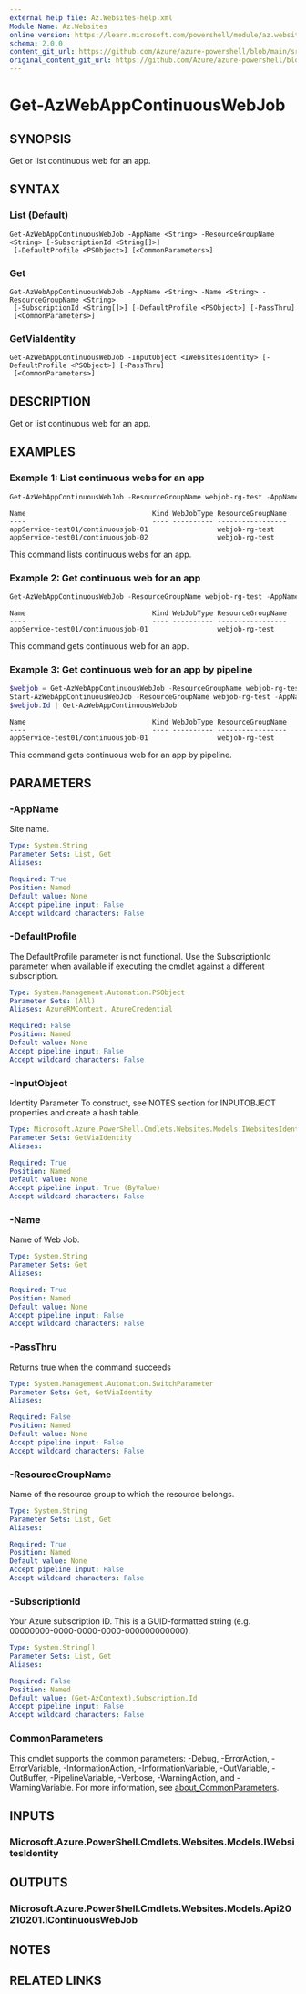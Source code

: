 ```yaml
---
external help file: Az.Websites-help.xml
Module Name: Az.Websites
online version: https://learn.microsoft.com/powershell/module/az.websites/get-azwebappcontinuouswebjob
schema: 2.0.0
content_git_url: https://github.com/Azure/azure-powershell/blob/main/src/Websites/Websites/help/Get-AzWebAppContinuousWebJob.md
original_content_git_url: https://github.com/Azure/azure-powershell/blob/main/src/Websites/Websites/help/Get-AzWebAppContinuousWebJob.md
---
```


# Get-AzWebAppContinuousWebJob

## SYNOPSIS
Get or list continuous web for an app.

## SYNTAX

### List (Default)
```
Get-AzWebAppContinuousWebJob -AppName <String> -ResourceGroupName <String> [-SubscriptionId <String[]>]
 [-DefaultProfile <PSObject>] [<CommonParameters>]
```

### Get
```
Get-AzWebAppContinuousWebJob -AppName <String> -Name <String> -ResourceGroupName <String>
 [-SubscriptionId <String[]>] [-DefaultProfile <PSObject>] [-PassThru]
 [<CommonParameters>]
```

### GetViaIdentity
```
Get-AzWebAppContinuousWebJob -InputObject <IWebsitesIdentity> [-DefaultProfile <PSObject>] [-PassThru]
 [<CommonParameters>]
```

## DESCRIPTION
Get or list continuous web for an app.

## EXAMPLES

### Example 1: List continuous webs for an app
```powershell
Get-AzWebAppContinuousWebJob -ResourceGroupName webjob-rg-test -AppName appService-test01
```

```output
Name                               Kind WebJobType ResourceGroupName
----                               ---- ---------- -----------------
appService-test01/continuousjob-01                 webjob-rg-test
appService-test01/continuousjob-02                 webjob-rg-test
```

This command lists continuous webs for an app.

### Example 2: Get continuous web for an app
```powershell
Get-AzWebAppContinuousWebJob -ResourceGroupName webjob-rg-test -AppName appService-test01 -Name continuousjob-01
```

```output
Name                               Kind WebJobType ResourceGroupName
----                               ---- ---------- -----------------
appService-test01/continuousjob-01                 webjob-rg-test
```

This command gets continuous web for an app.

### Example 3: Get continuous web for an app by pipeline
```powershell
$webjob = Get-AzWebAppContinuousWebJob -ResourceGroupName webjob-rg-test -AppName appService-test01 -Name continuousjob-01
Start-AzWebAppContinuousWebJob -ResourceGroupName webjob-rg-test -AppName appService-test01 -Name continuousjob-01 
$webjob.Id | Get-AzWebAppContinuousWebJob
```

```output
Name                               Kind WebJobType ResourceGroupName
----                               ---- ---------- -----------------
appService-test01/continuousjob-01                 webjob-rg-test
```

This command gets continuous web for an app by pipeline.

## PARAMETERS

### -AppName
Site name.

```yaml
Type: System.String
Parameter Sets: List, Get
Aliases:

Required: True
Position: Named
Default value: None
Accept pipeline input: False
Accept wildcard characters: False
```

### -DefaultProfile
The DefaultProfile parameter is not functional.
Use the SubscriptionId parameter when available if executing the cmdlet against a different subscription.

```yaml
Type: System.Management.Automation.PSObject
Parameter Sets: (All)
Aliases: AzureRMContext, AzureCredential

Required: False
Position: Named
Default value: None
Accept pipeline input: False
Accept wildcard characters: False
```

### -InputObject
Identity Parameter
To construct, see NOTES section for INPUTOBJECT properties and create a hash table.

```yaml
Type: Microsoft.Azure.PowerShell.Cmdlets.Websites.Models.IWebsitesIdentity
Parameter Sets: GetViaIdentity
Aliases:

Required: True
Position: Named
Default value: None
Accept pipeline input: True (ByValue)
Accept wildcard characters: False
```

### -Name
Name of Web Job.

```yaml
Type: System.String
Parameter Sets: Get
Aliases:

Required: True
Position: Named
Default value: None
Accept pipeline input: False
Accept wildcard characters: False
```

### -PassThru
Returns true when the command succeeds

```yaml
Type: System.Management.Automation.SwitchParameter
Parameter Sets: Get, GetViaIdentity
Aliases:

Required: False
Position: Named
Default value: None
Accept pipeline input: False
Accept wildcard characters: False
```

### -ResourceGroupName
Name of the resource group to which the resource belongs.

```yaml
Type: System.String
Parameter Sets: List, Get
Aliases:

Required: True
Position: Named
Default value: None
Accept pipeline input: False
Accept wildcard characters: False
```

### -SubscriptionId
Your Azure subscription ID.
This is a GUID-formatted string (e.g.
00000000-0000-0000-0000-000000000000).

```yaml
Type: System.String[]
Parameter Sets: List, Get
Aliases:

Required: False
Position: Named
Default value: (Get-AzContext).Subscription.Id
Accept pipeline input: False
Accept wildcard characters: False
```

### CommonParameters
This cmdlet supports the common parameters: -Debug, -ErrorAction, -ErrorVariable, -InformationAction, -InformationVariable, -OutVariable, -OutBuffer, -PipelineVariable, -Verbose, -WarningAction, and -WarningVariable. For more information, see [about_CommonParameters](http://go.microsoft.com/fwlink/?LinkID=113216).

## INPUTS

### Microsoft.Azure.PowerShell.Cmdlets.Websites.Models.IWebsitesIdentity

## OUTPUTS

### Microsoft.Azure.PowerShell.Cmdlets.Websites.Models.Api20210201.IContinuousWebJob

## NOTES

## RELATED LINKS
